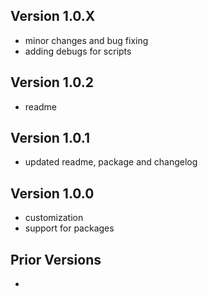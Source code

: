 ## Version 1.0.X
- minor changes and bug fixing
- adding debugs for scripts

## Version 1.0.2
- readme

## Version 1.0.1
- updated readme, package and changelog

## Version 1.0.0
- customization
- support for packages

## Prior Versions
-